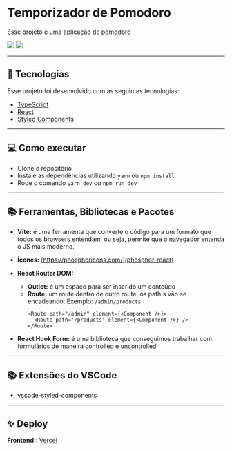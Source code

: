 # **Temporizador de Pomodoro**

Esse projeto é uma aplicação de pomodoro

![](./docs/images/)
![](./docs/images/)

---

## 🚀 **Tecnologias**

Esse projeto foi desenvolvido com as seguintes tecnologias:

- [TypeScript](https://www.typescriptlang.org/)
- [React](https://reactjs.org)
- [Styled Components](https://styled-components.com/)

---

## 💻 **Como executar**

- Clone o repositório
- Instale as dependências utilizando `yarn` ou `npm install`
- Rode o comando `yarn dev` ou `npm run dev`

---

## 📚 **Ferramentas, Bibliotecas e Pacotes**

- **Vite:** é uma ferramenta que converte o código para um formato que todos os browsers entendam, ou seja, permite que o navegador entenda o JS mais moderno.

- **Ícones:** [https://phosphoricons.com/](phosphor-react)

- **React Router DOM:**
  - **Outlet:** é um espaço para ser inserido um conteúdo
  - **Route:** um route dentro de outro route, os path's vão se encadeando.
    Exemplo: `/admin/products`
    ```tsx
    <Route path="/admin" element={<Component />}>
      <Route path="/products" element={<Component />} />
    </Route>
    ```
- **React Hook Form:** é uma biblioteca que conseguimos trabalhar com formulários de maneira controlled e uncontrolled

---

## 📚 **Extensões do VSCode**

- vscode-styled-components

---

## ✨ **Deploy**

**Frontend:**: [Vercel](https://vercel.com/)
